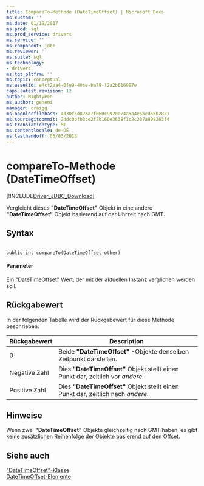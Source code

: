 ```yaml
---
title: CompareTo-Methode (DateTimeOffset) | Microsoft Docs
ms.custom: ''
ms.date: 01/19/2017
ms.prod: sql
ms.prod_service: drivers
ms.service: ''
ms.component: jdbc
ms.reviewer: ''
ms.suite: sql
ms.technology:
- drivers
ms.tgt_pltfrm: ''
ms.topic: conceptual
ms.assetid: e4cf2ea4-0fe9-40ce-ba79-f2a2b616997e
caps.latest.revision: 12
author: MightyPen
ms.author: genemi
manager: craigg
ms.openlocfilehash: 4d30f5d823a7f060c9920e74a5a4e5bed55b2821
ms.sourcegitcommit: 2ddc0bfb3ce2f2b160e3638f1c2c237a898263f4
ms.translationtype: MT
ms.contentlocale: de-DE
ms.lasthandoff: 05/03/2018
---
```

# <a name="compareto-method-datetimeoffset"></a>compareTo-Methode (DateTimeOffset)
[!INCLUDE[Driver_JDBC_Download](../../../includes/driver_jdbc_download.md)]

  Vergleicht dieses **"DateTimeOffset"** Objekt in eine andere **"DateTimeOffset"** Objekt basierend auf der Uhrzeit nach GMT.  
  
## <a name="syntax"></a>Syntax  
  
```  
  
public int compareTo(DateTimeOffset other)  
```  
  
#### <a name="parameters"></a>Parameter  
 Ein ["DateTimeOffset"](../../../connect/jdbc/reference/datetimeoffset-class.md) Wert, der mit der aktuellen Instanz verglichen werden soll.  
  
## <a name="return-value"></a>Rückgabewert  
 In der folgenden Tabelle wird der Rückgabewert für diese Methode beschrieben:  
  
|Rückgabewert|Description|  
|------------------|-----------------|  
|0|Beide **"DateTimeOffset"** -Objekte denselben Zeitpunkt darstellen.|  
|Negative Zahl|Dies **"DateTimeOffset"** Objekt stellt einen Punkt dar, zeitlich vor *andere*.|  
|Positive Zahl|Dies **"DateTimeOffset"** Objekt stellt einen Punkt dar, zeitlich nach *andere*.|  
  
## <a name="remarks"></a>Hinweise  
 Wenn zwei **"DateTimeOffset"** Objekte gleichzeitig nach GMT haben, es gibt keine zusätzlichen Reihenfolge der Objekte basierend auf den Offset.  
  
## <a name="see-also"></a>Siehe auch  
 ["DateTimeOffset"-Klasse](../../../connect/jdbc/reference/datetimeoffset-class.md)   
 [DateTimeOffset-Elemente](../../../connect/jdbc/reference/datetimeoffset-members.md)  
  
  
